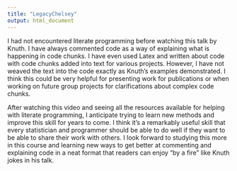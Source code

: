 ```yaml
---
title: "LegacyChelsey"
output: html_document
---
```


I had not encountered literate programming before watching this talk by Knuth.  I have always commented code as a way of explaining what is happening in code chunks.  I have even used Latex and written about code with code chunks added into text for various projects.  However, I have not weaved the text into the code exactly as Knuth’s examples demonstrated.  I think this could be very helpful for presenting work for publications or when working on future group projects for clarifications about complex code chunks.

After watching this video and seeing all the resources available for helping with literate programming, I anticipate trying to learn new methods and improve this skill for years to come.  I think it’s a remarkably useful skill that every statistician and programmer should be able to do well if they want to be able to share their work with others.  I look forward to studying this more in this course and learning new ways to get better at commenting and explaining code in a neat format that readers can enjoy “by a fire” like Knuth jokes in his talk. 
